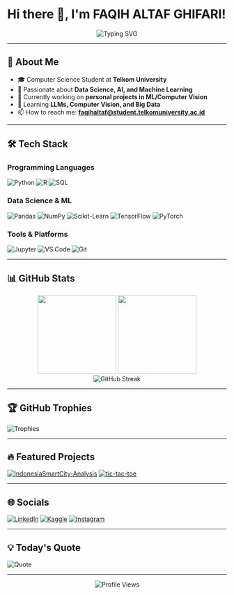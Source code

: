# Hi there 👋, I'm FAQIH ALTAF GHIFARI!

<div align="center">
  <img src="https://readme-typing-svg.demolab.com?font=Fira+Code&pause=1000&color=FF7F50&width=435&lines=Data+Science+Enthusiast;AI%2FML+Learner;Python+Lover;Curious+Mind" alt="Typing SVG" />
</div>

---

## 🚀 About Me
- 🎓 Computer Science Student at **Telkom University**
- 🧠 Passionate about **Data Science, AI, and Machine Learning**
- 🔭 Currently working on **personal projects in ML/Computer Vision**
- 🌱 Learning **LLMs, Computer Vision, and Big Data**
- 📫 How to reach me: **faqihaltaf@student.telkomuniversity.ac.id**

---

## 🛠️ Tech Stack
### Programming Languages
![Python](https://img.shields.io/badge/Python-3776AB?style=for-the-badge&logo=python&logoColor=white)
![R](https://img.shields.io/badge/R-276DC3?style=for-the-badge&logo=r&logoColor=white)
![SQL](https://img.shields.io/badge/SQL-4479A1?style=for-the-badge&logo=postgresql&logoColor=white)

### Data Science & ML
![Pandas](https://img.shields.io/badge/Pandas-150458?style=for-the-badge&logo=pandas&logoColor=white)
![NumPy](https://img.shields.io/badge/Numpy-013243?style=for-the-badge&logo=numpy&logoColor=white)
![Scikit-Learn](https://img.shields.io/badge/scikit--learn-F7931E?style=for-the-badge&logo=scikit-learn&logoColor=white)
![TensorFlow](https://img.shields.io/badge/TensorFlow-FF6F00?style=for-the-badge&logo=tensorflow&logoColor=white)
![PyTorch](https://img.shields.io/badge/PyTorch-EE4C2C?style=for-the-badge&logo=pytorch&logoColor=white)

### Tools & Platforms
![Jupyter](https://img.shields.io/badge/Jupyter-F37626?style=for-the-badge&logo=jupyter&logoColor=white)
![VS Code](https://img.shields.io/badge/VSCode-007ACC?style=for-the-badge&logo=visual-studio-code&logoColor=white)
![Git](https://img.shields.io/badge/Git-F05032?style=for-the-badge&logo=git&logoColor=white)

---

## 📊 GitHub Stats
<div align="center">
  <img height="180em" src="https://github-readme-stats.vercel.app/api?username=alohawas&show_icons=true&theme=tokyonight&include_all_commits=true&count_private=true"/>
  <img height="180em" src="https://github-readme-stats.vercel.app/api/top-langs/?username=alohawas&layout=compact&langs_count=8&theme=tokyonight"/>
</div>

<div align="center">
  <img src="https://streak-stats.demolab.com/?user=alohawas&theme=tokyonight" alt="GitHub Streak" />
</div>

---

## 🏆 GitHub Trophies
![Trophies](https://github-profile-trophy.vercel.app/?username=alohawas&theme=onedark&no-frame=true&row=1&column=7)

---

## 🔥 Featured Projects
[![IndonesiaSmartCity-Analysis](https://github-readme-stats.vercel.app/api/pin/?username=alohawas&repo=IndonesiaSmartCity-Analysis&theme=radical)](https://github.com/alohawas/IndonesiaSmartCity-Analysis)
[![tic-tac-toe](https://github-readme-stats.vercel.app/api/pin/?username=alohawas&repo=tic-tac-toe&theme=radical)](https://github.com/alohawas/tic-tac-toe)

---

## 🌐 Socials
[![LinkedIn](https://img.shields.io/badge/LinkedIn-0077B5?style=for-the-badge&logo=linkedin&logoColor=white)](https://linkedin.com/in/faqih-altaf-ghifari-b0a88a281)
[![Kaggle](https://img.shields.io/badge/Kaggle-20BEFF?style=for-the-badge&logo=kaggle&logoColor=white)](https://kaggle.com/faqihaltaf)
[![Instagram](https://img.shields.io/badge/Instagram-E4405F?style=for-the-badge&logo=instagram&logoColor=white)](https://instagram.com/faqih.altaff)

---

## 💡 Today's Quote
![Quote](https://quotes-github-readme.vercel.app/api?type=horizontal&theme=radical)

---

<div align="center">
  <img src="https://komarev.com/ghpvc/?username=alohawas&label=Profile%20Views&color=blue&style=flat" alt="Profile Views" />
</div>
